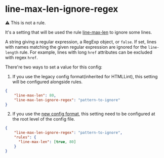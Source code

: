 # line-max-len-ignore-regex

⚠ This is not a rule.

It's a setting that will be used the rule [line-max-len](../line-max-len/README.md) to ignore some lines.

A string giving a regular expression, a RegExp object, or `false`. If set, lines with names matching the given regular expression are ignored for the `line-length` rule. For example, lines with long `href` attributes can be excluded with regex `href`.

There're two ways to set a value for this config:

1. If you use the legacy config format(inherited for HTMLLint), this setting will be configured alongside rules.

  ```json
  {
      "line-max-len": 80,
      "line-max-len-ignore-regex": "pattern-to-ignore"
  }
  ```

2. If you use the [new config format](../../../../../doc/docs/user-guide/configuration.md), this setting need to be configured at the root level of the config file.

  ```json
  {
      "line-max-len-ignore-regex": "pattern-to-ignore",
      "rules": {
        "line-max-len": [true, 80]
      }
  }
  ```
